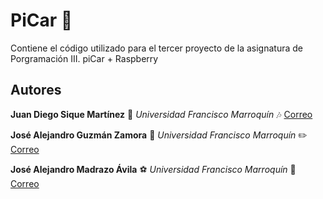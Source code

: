 # PiCar :car:
Contiene el código utilizado para el tercer proyecto de la asignatura de Porgramación III. piCar + Raspberry

## Autores

**Juan Diego Sique Martínez** :musical_keyboard: *Universidad Francisco Marroquín* :notes: [Correo](juandiegosique@ufm.edu)


**José Alejandro Guzmán Zamora** :money_with_wings: *Universidad Francisco Marroquín* :pencil2: [Correo](joseguzman@ufm.edu)


**José Alejandro Madrazo Ávila** :soccer: *Universidad Francisco Marroquín* :green_book: [Correo](amadrazo@ufm.edu)

